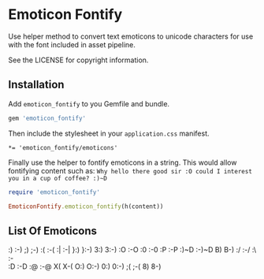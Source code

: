 # Emoticon Fontify

Use helper method to convert text emoticons to unicode characters for use with the font included in asset pipeline.

See the LICENSE for copyright information.


## Installation

Add `emoticon_fontify` to you Gemfile and bundle.

``` ruby
gem 'emoticon_fontify'
```

Then include the stylesheet in your `application.css` manifest.

```
*= 'emoticon_fontify/emoticons'
```

Finally use the helper to fontify emoticons in a string. This would allow fontifying content such as: `Why hello there good sir :O could I interest you in a cup of coffee? :)~D`

```ruby
require 'emoticon_fontify'

EmoticonFontify.emoticon_fontify(h(content))
```


## List Of Emoticons

:) :-)
;) ;-)
:( :-(
:| :-|
}:) }:-) 3:) 3:-)
:O :-O :0 :-0
:P :-P
:)~D :-)~D
B) B-)
:/ :-/ :\ :-\
:D :-D
:@ :-@ X( X-(
O:) O:-) 0:) 0:-)
;( ;-(
8) 8-)
